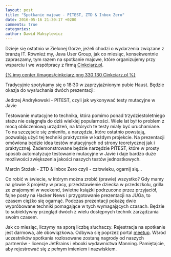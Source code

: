 ```yaml
---
layout: post
title: "Spotkanie majowe - PITEST, ZTD & Inbox Zero"
date: 2016-05-16 21:30:17 +0200
comments: true
categories: 
author: Dawid Maksylewicz
---
```

Dzieje się ostatnio w Zielonej Górze, jeżeli chodzi o wydarzenia związane z branżą IT. Również my, Java User Group, jak co miesiąc, konsekwentnie zapraszamy, tym razem na spotkanie majowe, które organizujemy przy wsparciu i we współpracy z firmą <a href="http://www.cinkciarz.pl" target="_blank">Cinkciarz.pl</a>. 

[{% img center /images/cinkciarz.png 330 130 Cinkciarz.pl %}](http://www.cinkciarz.pl)

<!-- more -->

Tradycyjnie spotykamy się o 18:30 w zaprzyjaźnionym pubie Haust. Będzie okazja do wysłuchania dwóch prezentacji:

Jedrzej Andrykowski - PITEST, czyli jak wykonywać testy mutacyjne w Javie

Testowanie mutacyjne to technika, która pomimo ponad trzydziestoletniego stażu nie osiągnęła do dziś wielkiej popularności. Wiele lat był to problem z mocą obliczeniową urządzeń, na których te testy miały być uruchamiane. To na szczęście się zmieniło, a narzędzia, które ostatnio powstają, pozwalają użyć tej techniki praktycznie w każdym projekcie. Na prezentacji omówiona będzie idea testów mutacyjnych od strony teoretycznej jak i praktycznej. Zademonstrowane będzie narzędzie PITEST, które w prosty sposób automatyzuje testowanie mutacyjne w Javie i daje bardzo duże możliwości zwiększenia jakości naszych testów jednostkowych.

Marcin Stożek - ZTD & Inbox Zero czyli - człowieku, ogarnij się...

Co robić w świecie, w którym można zrobić (prawie) wszystko? Gdy mamy na głowie 3 projekty w pracy, przedstawienie dziecka w przedszkolu, grilla ze znajomymi w weekend, świetne książki podrzucone przez przyjaciół, fajne posty na Hacker News i przygotowanie prezentacji na JUGa, to czasem ciężko się ogarnąć. Podczas prezentacji pokażę dwie wypróbowane techniki pomagające w tych wymagających czasach. Będzie to subiektywny przegląd dwóch z wielu dostępnych technik zarządzania swoim czasem.

Jak co miesiąc, liczymy na sporą liczbę słuchaczy. Rejestracja na spotkanie jest darmowa, ale obowiązkowa. Odbywa się poprzez portal <a href="http://www.meetup.com/Zielona-Gora-JUG/events/231170943/" target="_blank">meetup</a>. Wśród uczestników spotkania rozlosowane zostaną nagrody od naszych partnerów - licencje JetBrains i ebooki wydawnictwa Manning. Pamiętajcie, aby rejestrować się z pełnym imieniem i nazwiskiem.
